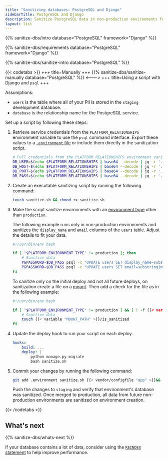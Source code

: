 ```yaml
---
title: "Sanitizing databases: PostgreSQL and Django"
sidebarTitle: PostgreSQL and Django
description: Sanitize PostgreSQL data in non-production environments for Django apps.
layout: list
---
```


{{% sanitize-dbs/intro database="PostgreSQL" framework="Django" %}}

{{% sanitize-dbs/requirements database="PostgreSQL" framework="Django" %}}

{{% sanitize-dbs/sanitize-intro database="PostgreSQL" %}}

{{< codetabs >}}
+++
title=Manually
+++
{{% sanitize-dbs/sanitize-manually database="PostgreSQL" %}}
<--->
+++
title=Using a script with Django and `psql`
+++

Assumptions:

- `users` is the table where all of your PII is stored in the `staging` development database.
- `database` is the relationship name for the PostgreSQL service.

Set up a script by following these steps:

1.  Retrieve service credentials from the `PLATFORM_RELATIONSHIPS` environment variable to use the `psql` command interface.
    Export these values to a [`.environment` file](../variables/set-variables.md#set-variables-via-script)
    or include them directly in the sanitization script.

    ```bash {location=".environment"}
    # Pull credentials from the PLATFORM_RELATIONSHIPS environment variable.
    DB_USER=$(echo $PLATFORM_RELATIONSHIPS | base64 --decode | jq -r '.database[0].username')
    DB_HOST=$(echo $PLATFORM_RELATIONSHIPS | base64 --decode | jq -r '.database[0].host')
    DB_PORT=$(echo $PLATFORM_RELATIONSHIPS | base64 --decode | jq -r '.database[0].port')
    DB_PASS=$(echo $PLATFORM_RELATIONSHIPS | base64 --decode | jq -r '.database[0].password')
    ```

2.  Create an executable sanitizing script by running the following command:

    ```bash
    touch sanitize.sh && chmod +x sanitize.sh
    ```

3.  Make the script sanitize environments with an [environment type](../../administration/users.md#environment-type-roles)
    other than `production`.

    The following example runs only in non-production environments
    and sanitizes the `display_name` and `email` columns of the `users` table.
    Adjust the details to fit your data.

    ```bash {location="sanitize.sh"}
    #!/usr/bin/env bash

    if [ "$PLATFORM_ENVIRONMENT_TYPE" != production ]; then
        # Sanitize data
        PGPASSWORD=$DB_PASS psql -c "UPDATE users SET display_name=substring(md5(display_name||'$PLATFORM_PROJECT_ENTROPY') for 8);" -U $DB_USER -h $DB_HOST -p $DB_PORT
        PGPASSWORD=$DB_PASS psql -c "UPDATE users SET email=substring(md5(email||'$PLATFORM_PROJECT_ENTROPY') for 8);" -U $DB_USER -h $DB_HOST -p $DB_PORT
    fi
    ```

    To sanitize only on the initial deploy and not all future deploys,
    on sanitization create a file on a [mount](/create-apps/app-reference.md#mounts).
    Then add a check for the file as in the following example:

    ```bash {location="sanitize.sh"}
    #!/usr/bin/env bash

    if [ "$PLATFORM_ENVIRONMENT_TYPE" != production ] && [ ! -f {{< variable "MOUNT_PATH" >}}/is_sanitized ]; then
        # Sanitize data
        touch {{< variable "MOUNT_PATH" >}}/is_sanitized
    fi
    ```

4.  Update the deploy hook to run your script on each deploy.

    ```yaml {configFile="app"}
    hooks:
        build: ...
        deploy: |
            python manage.py migrate
            bash sanitize.sh
    ```

5.  Commit your changes by running the following command:

    ```bash
    git add .environment sanitize.sh {{< vendor/configfile "app" >}}&& git commit -m "Add sanitization."
    ```

    Push the changes to `staging` and verify that environment's database was sanitized.
    Once merged to production, all data from future non-production environments are sanitized on environment creation.

{{< /codetabs >}}

## What's next

{{% sanitize-dbs/whats-next %}}

If your database contains a lot of data, consider using the [`REINDEX` statement](https://www.postgresql.org/docs/current/sql-reindex.html) to help improve performance.
